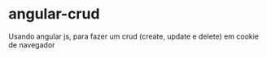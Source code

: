 # angular-crud
Usando angular js, para fazer um crud (create, update e delete) em cookie de navegador
